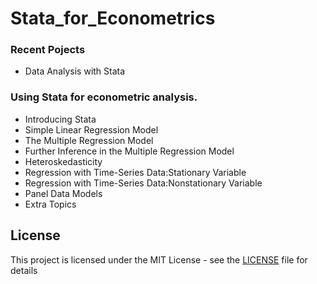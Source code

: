 # Stata_for_Econometrics

### Recent Pojects
- Data Analysis with Stata

### Using Stata for econometric analysis.

- Introducing Stata
- Simple Linear Regression Model 
- The Multiple Regression Model 
- Further Inference in the Multiple Regression Model 
- Heteroskedasticity 
- Regression with Time-Series Data:Stationary Variable 
- Regression with Time-Series Data:Nonstationary Variable 
- Panel Data Models 
- Extra Topics

## License
This project is licensed under the MIT License - see the [LICENSE](LICENSE) file for details
